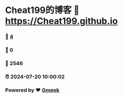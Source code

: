 # Cheat199的博客 :link: https://Cheat199.github.io 
### :page_facing_up: [4](https://Cheat199.github.io/tag.html) 
### :speech_balloon: 0 
### :hibiscus: 2546 
### :alarm_clock: 2024-07-20 10:00:02 
### Powered by :heart: [Gmeek](https://github.com/Meekdai/Gmeek)
